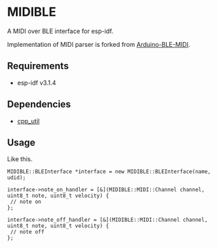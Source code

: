 # MIDIBLE

A MIDI over BLE interface for esp-idf.

Implementation of MIDI parser is forked from [Arduino-BLE-MIDI](https://github.com/lathoub/Arduino-BLE-MIDI).

## Requirements
- esp-idf v3.1.4

## Dependencies

- [cpp_util](https://github.com/nkolban/esp32-snippets/tree/master/cpp_utils)

## Usage

Like this.

```
MIDIBLE::BLEInterface *interface = new MIDIBLE::BLEInterface(name, udid);

interface->note_on_handler = [&](MIDIBLE::MIDI::Channel channel, uint8_t note, uint8_t velocity) {
 // note on
};

interface->note_off_handler = [&](MIDIBLE::MIDI::Channel channel, uint8_t note, uint8_t velocity) {
 // note off
};
```
